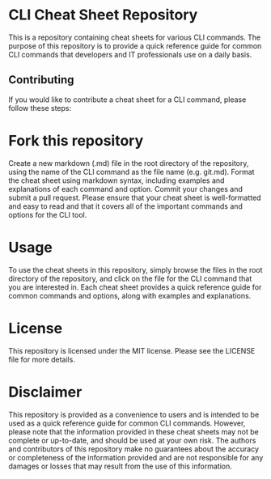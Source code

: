 # CLI Cheat Sheet Repository

This is a repository containing cheat sheets for various CLI commands. The purpose of this repository is to provide a quick reference guide for common CLI commands that developers and IT professionals use on a daily basis.

## Contributing

If you would like to contribute a cheat sheet for a CLI command, please follow these steps:

# Fork this repository

Create a new markdown (.md) file in the root directory of the repository, using the name of the CLI command as the file name (e.g. git.md).
Format the cheat sheet using markdown syntax, including examples and explanations of each command and option.
Commit your changes and submit a pull request.
Please ensure that your cheat sheet is well-formatted and easy to read and that it covers all of the important commands and options for the CLI tool.

# Usage

To use the cheat sheets in this repository, simply browse the files in the root directory of the repository, and click on the file for the CLI command that you are interested in. Each cheat sheet provides a quick reference guide for common commands and options, along with examples and explanations.

# License

This repository is licensed under the MIT license. Please see the LICENSE file for more details.

# Disclaimer

This repository is provided as a convenience to users and is intended to be used as a quick reference guide for common CLI commands. However, please note that the information provided in these cheat sheets may not be complete or up-to-date, and should be used at your own risk. The authors and contributors of this repository make no guarantees about the accuracy or completeness of the information provided and are not responsible for any damages or losses that may result from the use of this information.



